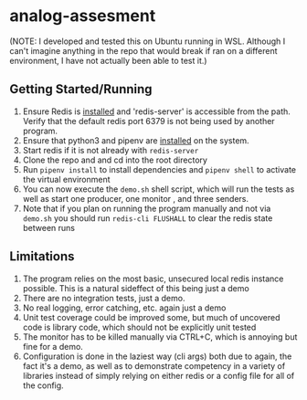 # analog-assesment
(NOTE: I developed and tested this on Ubuntu running in WSL. Although I can't imagine anything in the repo that would break if ran on a different environment, I have not actually been able to test it.)
## Getting Started/Running
 1. Ensure Redis is [installed](https://redis.io/docs/getting-started/) and 'redis-server' is accessible from the path. Verify that the default redis port 6379 is not being used by another program.
 2. Ensure that python3 and pipenv are [installed](https://docs.python-guide.org/dev/virtualenvs/#installing-pipenv) on the system.
 3. Start redis if it is not already with `redis-server`
 4. Clone the repo and and cd into the root directory
 5. Run `pipenv install`  to install dependencies and  `pipenv shell` to activate the virtual environment
 6. You can now execute the `demo.sh` shell script, which will run the tests as well as start one producer, one monitor , and three senders.
 7. Note that if you plan on running the program manually and not via `demo.sh` you should run `redis-cli FLUSHALL` to clear the redis state between runs

## Limitations


1. The program relies on the most basic, unsecured local redis instance possible. This is a natural sideffect of this being just a demo
2. There are no integration tests, just a demo.
3. No real logging, error catching, etc. again just a demo
4. Unit test coverage could be improved some, but much of uncovered code is library code, which should not be explicitly unit tested
5. The monitor has to be killed manually via CTRL+C, which is annoying but fine for a demo.
6. Configuration is done in the laziest way (cli args) both due to again, the fact it's a demo, as well as to demonstrate competency in a variety of libraries instead of simply relying on either redis or a config file for all of the config.